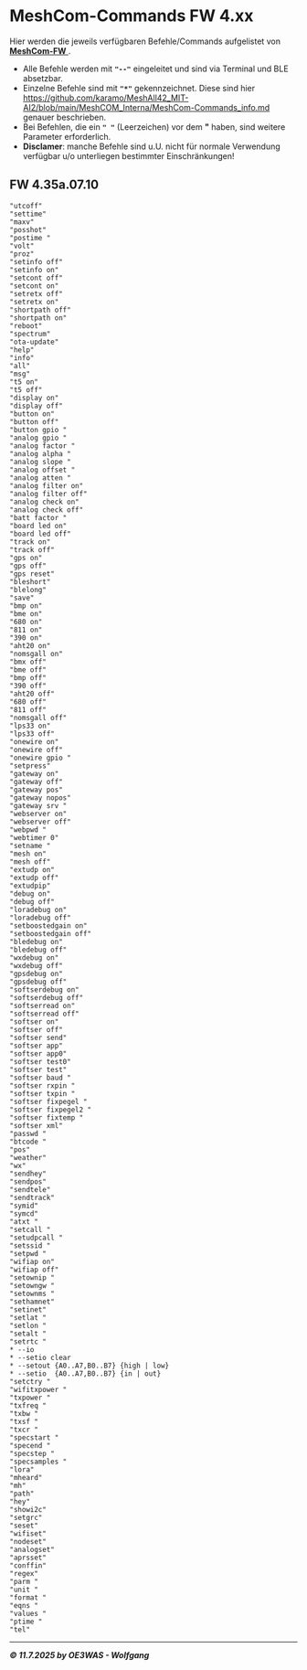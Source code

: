 # MeshCom-Commands FW 4.xx
Hier werden die jeweils verfügbaren Befehle/Commands aufgelistet von [**MeshCom-FW**  ](https://github.com/icssw-org/MeshCom-Firmware  ).

* Alle Befehle werden mit **`"--"`** eingeleitet und sind via Terminal und BLE absetzbar.
* Einzelne Befehle sind mit **`"*"`** gekennzeichnet. Diese sind hier https://github.com/karamo/MeshAll42_MIT-AI2/blob/main/MeshCOM_Interna/MeshCom-Commands_info.md genauer beschrieben.
* Bei Befehlen, die ein **`" "`** (Leerzeichen) vor dem **"** haben, sind weitere Parameter erforderlich.
* **Disclamer**: manche Befehle sind u.U. nicht für normale Verwendung verfügbar u/o unterliegen bestimmter Einschränkungen!

## FW 4.35a.07.10

```
"utcoff"
"settime"
"maxv"
"posshot"
"postime "
"volt"
"proz"
"setinfo off"
"setinfo on"
"setcont off"
"setcont on"
"setretx off"
"setretx on"
"shortpath off"
"shortpath on"
"reboot"
"spectrum"
"ota-update"
"help"
"info"
"all"
"msg"
"t5 on"
"t5 off"
"display on"
"display off"
"button on"
"button off"
"button gpio "
"analog gpio "
"analog factor "
"analog alpha "
"analog slope "
"analog offset "
"analog atten "
"analog filter on"
"analog filter off"
"analog check on"
"analog check off"
"batt factor "
"board led on"
"board led off"
"track on"
"track off"
"gps on"
"gps off"
"gps reset"
"bleshort"
"blelong"
"save"
"bmp on"
"bme on"
"680 on"
"811 on"
"390 on"
"aht20 on"
"nomsgall on"
"bmx off"
"bme off"
"bmp off"
"390 off"
"aht20 off"
"680 off"
"811 off"
"nomsgall off"
"lps33 on"
"lps33 off"
"onewire on"
"onewire off"
"onewire gpio "
"setpress"
"gateway on"
"gateway off"
"gateway pos"
"gateway nopos"
"gateway srv "
"webserver on"
"webserver off"
"webpwd "
"webtimer 0"
"setname "
"mesh on"
"mesh off"
"extudp on"
"extudp off"
"extudpip"
"debug on"
"debug off"
"loradebug on"
"loradebug off"
"setboostedgain on"
"setboostedgain off"
"bledebug on"
"bledebug off"
"wxdebug on"
"wxdebug off"
"gpsdebug on"
"gpsdebug off"
"softserdebug on"
"softserdebug off"
"softserread on"
"softserread off"
"softser on"
"softser off"
"softser send"
"softser app"
"softser app0"
"softser test0"
"softser test"
"softser baud "
"softser rxpin "
"softser txpin "
"softser fixpegel "
"softser fixpegel2 "
"softser fixtemp "
"softser xml"
"passwd "
"btcode "
"pos"
"weather"
"wx"
"sendhey"
"sendpos"
"sendtele"
"sendtrack"
"symid"
"symcd"
"atxt "
"setcall "
"setudpcall "
"setssid "
"setpwd "
"wifiap on"
"wifiap off"
"setownip "
"setowngw "
"setownms "
"sethamnet"
"setinet"
"setlat "
"setlon "
"setalt "
"setrtc "
* --io
* --setio clear
* --setout {A0..A7,B0..B7} {high | low}
* --setio  {A0..A7,B0..B7} {in | out}
"setctry "
"wifitxpower "
"txpower "
"txfreq "
"txbw "
"txsf "
"txcr "
"specstart "
"specend "
"specstep "
"specsamples "
"lora"
"mheard"
"mh"
"path"
"hey"
"showi2c"
"setgrc"
"seset"
"wifiset"
"nodeset"
"analogset"
"aprsset"
"conffin"
"regex"
"parm "
"unit "
"format "
"eqns "
"values "
"ptime "
"tel"
```

___
***:copyright: 11.7.2025 by OE3WAS - Wolfgang***
